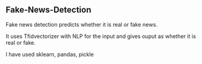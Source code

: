 ## Fake-News-Detection
Fake news detection predicts whether it is real or fake news.

It uses Tfidvectorizer with NLP for the input and gives ouput as whether it is real or fake.

I have used sklearn, pandas, pickle
